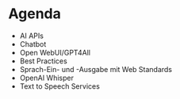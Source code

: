 # Agenda

- AI APIs
- Chatbot
- Open WebUI/GPT4All
- Best Practices
- Sprach-Ein- und -Ausgabe mit Web Standards
- OpenAI Whisper
- Text to Speech Services